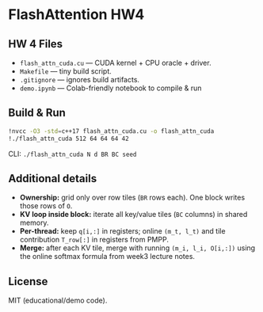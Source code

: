# FlashAttention HW4

## HW 4 Files
- `flash_attn_cuda.cu` — CUDA kernel + CPU oracle + driver.
- `Makefile` — tiny build script.
- `.gitignore` — ignores build artifacts.
- `demo.ipynb` — Colab-friendly notebook to compile & run

## Build & Run 
```bash
!nvcc -O3 -std=c++17 flash_attn_cuda.cu -o flash_attn_cuda
!./flash_attn_cuda 512 64 64 64 42
```

CLI: `./flash_attn_cuda N d BR BC seed`

## Additional details
- **Ownership:** grid only over row tiles (`BR` rows each). One block writes those rows of `O`.
- **KV loop inside block:** iterate all key/value tiles (`BC` columns) in shared memory.
- **Per-thread:** keep `q[i,:]` in registers; online `(m_t, l_t)` and tile contribution `T_row[:]` in registers from PMPP.
- **Merge:** after each KV tile, merge with running `(m_i, l_i, O[i,:])` using the online softmax formula from week3 lecture notes.

## License
MIT (educational/demo code).

